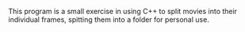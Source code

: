 This program is a small exercise in using C++ to split movies into their individual frames,
spitting them into a folder for personal use.